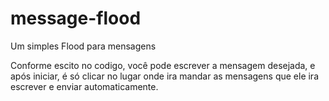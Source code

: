 # message-flood
Um simples Flood para mensagens

Conforme escito no codigo, você pode escrever a mensagem desejada, e após iniciar, é só clicar no lugar onde ira mandar as mensagens que ele 
ira escrever e enviar automaticamente.

